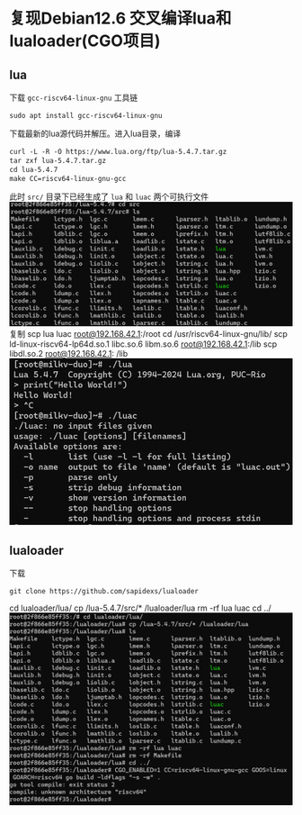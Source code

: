 # 复现Debian12.6 交叉编译lua和lualoader(CGO项目)

## lua
下载 `gcc-riscv64-linux-gnu` 工具链

```
sudo apt install gcc-riscv64-linux-gnu
```

下载最新的lua源代码并解压。进入lua目录，编译
```
curl -L -R -O https://www.lua.org/ftp/lua-5.4.7.tar.gz
tar zxf lua-5.4.7.tar.gz
cd lua-5.4.7
make CC=riscv64-linux-gnu-gcc
```
此时 `src/` 目录下已经生成了 `lua` 和 `luac` 两个可执行文件
![](../../images/lua3.png)
复制
scp lua luac root@192.168.42.1:/root
 cd /usr/riscv64-linux-gnu/lib/
scp ld-linux-riscv64-lp64d.so.1 libc.so.6 libm.so.6 root@192.168.42.1:/lib
scp libdl.so.2 root@192.168.42.1:
/lib
![](../../images/lua1.png)
## lualoader

下载
```
git clone https://github.com/sapidexs/lualoader
```
cd lualoader/lua/
 cp /lua-5.4.7/src/* /lualoader/lua
  rm -rf lua luac
  cd ../
  ![](../../images/lua2.png)